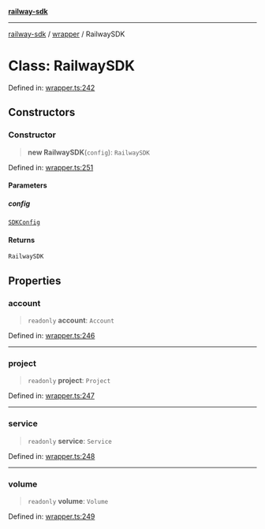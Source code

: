 [**railway-sdk**](../../README.md)

***

[railway-sdk](../../README.md) / [wrapper](../README.md) / RailwaySDK

# Class: RailwaySDK

Defined in: [wrapper.ts:242](https://github.com/kadumedim/sdk/blob/cc2c31c4f88817d8217cd214e265961cbc4ebcac/src/wrapper.ts#L242)

## Constructors

### Constructor

> **new RailwaySDK**(`config`): `RailwaySDK`

Defined in: [wrapper.ts:251](https://github.com/kadumedim/sdk/blob/cc2c31c4f88817d8217cd214e265961cbc4ebcac/src/wrapper.ts#L251)

#### Parameters

##### config

[`SDKConfig`](../interfaces/SDKConfig.md)

#### Returns

`RailwaySDK`

## Properties

### account

> `readonly` **account**: `Account`

Defined in: [wrapper.ts:246](https://github.com/kadumedim/sdk/blob/cc2c31c4f88817d8217cd214e265961cbc4ebcac/src/wrapper.ts#L246)

***

### project

> `readonly` **project**: `Project`

Defined in: [wrapper.ts:247](https://github.com/kadumedim/sdk/blob/cc2c31c4f88817d8217cd214e265961cbc4ebcac/src/wrapper.ts#L247)

***

### service

> `readonly` **service**: `Service`

Defined in: [wrapper.ts:248](https://github.com/kadumedim/sdk/blob/cc2c31c4f88817d8217cd214e265961cbc4ebcac/src/wrapper.ts#L248)

***

### volume

> `readonly` **volume**: `Volume`

Defined in: [wrapper.ts:249](https://github.com/kadumedim/sdk/blob/cc2c31c4f88817d8217cd214e265961cbc4ebcac/src/wrapper.ts#L249)
